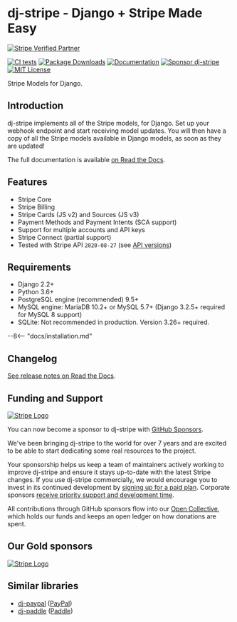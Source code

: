 # dj-stripe - Django + Stripe Made Easy

[![Stripe Verified Partner](https://img.shields.io/static/v1?label=Stripe&message=Verified%20Partner&color=red&style=for-the-badge)](https://stripe.com/docs/libraries#community-libraries)
<br>

[![CI tests](https://github.com/dj-stripe/dj-stripe/actions/workflows/ci.yml/badge.svg)](https://github.com/dj-stripe/dj-stripe/actions/workflows/ci.yml)
[![Package Downloads](https://img.shields.io/pypi/dm/dj-stripe)](https://pypi.org/project/dj-stripe/)
[![Documentation](https://img.shields.io/static/v1?label=Docs&message=READ&color=informational&style=plastic)](https://dj-stripe.github.io/dj-stripe/)
[![Sponsor dj-stripe](https://img.shields.io/static/v1?label=Sponsor&message=%E2%9D%A4&logo=GitHub&color=red&style=plastic)](https://github.com/sponsors/dj-stripe)
[![MIT License](https://img.shields.io/static/v1?label=License&message=MIT&color=informational&style=plastic)](https://github.com/sponsors/dj-stripe)

Stripe Models for Django.

## Introduction

dj-stripe implements all of the Stripe models, for Django. Set up your
webhook endpoint and start receiving model updates. You will then have
a copy of all the Stripe models available in Django models, as soon as
they are updated!

The full documentation is available [on Read the Docs](https://dj-stripe.readthedocs.io/).

## Features

-   Stripe Core
-   Stripe Billing
-   Stripe Cards (JS v2) and Sources (JS v3)
-   Payment Methods and Payment Intents (SCA support)
-   Support for multiple accounts and API keys
-   Stripe Connect (partial support)
-   Tested with Stripe API `2020-08-27` (see [API versions](api_versions.md#dj-stripe_latest_tested_version))

## Requirements

-   Django 2.2+
-   Python 3.6+
-   PostgreSQL engine (recommended) 9.5+
-   MySQL engine: MariaDB 10.2+ or MySQL 5.7+ (Django 3.2.5+ required for MySQL 8 support)
-   SQLite: Not recommended in production. Version 3.26+ required.


--8<-- "docs/installation.md"


## Changelog

[See release notes on Read the Docs](https://dj-stripe.readthedocs.io/en/latest/history/2_5_0/).

## Funding and Support

[![Stripe Logo](./logos/stripe_blurple.svg)](https://stripe.com)

You can now become a sponsor to dj-stripe with [GitHub Sponsors](https://github.com/sponsors/dj-stripe).

We've been bringing dj-stripe to the world for over 7 years and are excited to be able to start
dedicating some real resources to the project.

Your sponsorship helps us keep a team of maintainers actively working to improve dj-stripe and
ensure it stays up-to-date with the latest Stripe changes. If you use dj-stripe commercially, we would encourage you to invest in its continued
development by [signing up for a paid plan](https://github.com/sponsors/dj-stripe).
Corporate sponsors [receive priority support and development time](project/support.md).

All contributions through GitHub sponsors flow into our [Open Collective](https://opencollective.com/dj-stripe), which holds our funds and keeps
an open ledger on how donations are spent.

## Our Gold sponsors

<style>
img[alt="Stripe Logo"] {
    max-width: 250px;
}
</style>

[![Stripe Logo](./logos/stripe_blurple.svg)](https://stripe.com)


## Similar libraries

-   [dj-paypal](https://github.com/HearthSim/dj-paypal)
    ([PayPal](https://www.paypal.com/))
-   [dj-paddle](https://github.com/paddle-python/dj-paddle)
    ([Paddle](https://paddle.com/))
